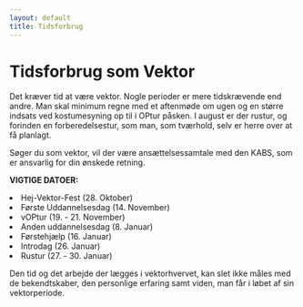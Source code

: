 ```yaml
---
layout: default
title: Tidsforbrug
---
```


<h1>Tidsforbrug som Vektor</h1>

<div id="poster-image-long" style="background-image: url('/static/img/bakerVector.webp');">
</div>

<p>
Det kræver tid at være vektor. 
Nogle perioder er mere tidskrævende end andre. 
Man skal minimum regne med et aftenmøde om ugen og en større indsats ved kostumesyning op til i OPtur påsken.
I august er der rustur, og forinden en forberedelsestur, som man, som tværhold, selv er herre over at få planlagt.
</p>

<p>
Søger du som vektor, vil der være ansættelsessamtale med den KABS, som er ansvarlig for din ønskede retning.
</p>


<p>
<b>VIGTIGE DATOER:</b>
</p>

<li>Hej-Vektor-Fest (28. Oktober)</li>
<li>Første Uddannelsesdag (14. November)</li>
<li>vOPtur (19. - 21. November)</li>
<li>Anden uddannelsesdag (8. Januar)</li>
<li>Førstehjælp (16. Januar)</li>
<li>Introdag (26. Januar) </li>
<li>Rustur (27. - 30. Januar)</li>

<p>
Den tid og det arbejde der lægges i vektorhvervet, kan slet ikke måles med de bekendtskaber, den personlige erfaring samt viden, man får i løbet af sin vektorperiode.
</p>
